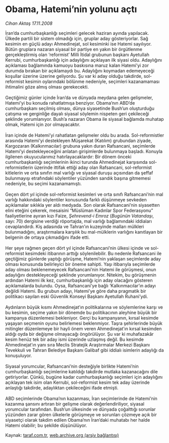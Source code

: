 # Obama, Hatemi’nin yolunu açtı 

*Cihan Aktaş 17.11.2008*

<div class="yazi">İran’da cumhurbaşkanlığı seçimleri gelecek haziran ayında yapılacak. Ülkede partili bir sistem olmadığı için, gruplar aday gösteriyorlar. Sağ kesimin en güçlü adayı Ahmedinejat, sol kesiminki ise Hatemi sayılıyor. Bütün gruplara nazaran siyasal bir partiye en yakın bir örgütlenme gerçekleştirmiş olan ‘reformist’ Milli İtidal grubunun başkanı Ayetullah Kerrubi, cumhurbaşkanlığı için adaylığını açıklayan ilk siyasi oldu. Adaylığını açıklaması bağlamında kamuoyu baskısına maruz kalan Hatemi’yi zor durumda bırakan bir açıklamaydı bu. Adaylığını koymadan edemeyeceği koşullar üzerine üzerine geliyordu. Şu var ki aday olduğu takdirde, sol-reformist kesimin oylarındaki bölünme nedeniyle, seçimleri kazanamaması ihtimalini göze almış olması gerekecekti. <br/><br/>Geçtiğimiz günler içinde İran’da ve dünyada meydana gelen gelişmeler, Hatemi’yi bu konuda rahatlatmışa benziyor. Obama’nın ABD’de cumhurbaşkanı seçilmiş olması, dünya siyasetinde Bush’un oluşturduğu çatışma ve gerginliğe dayalı siyasal söylemin nispeten geri çekileceği şeklinde yorumlanıyor. Bush’a nazaran Obama ile siyasal bağlamda muhatap olmak, Hatemi için zor olmayacaktır. <br/><br/>İran içinde de Hatemi’yi rahatlatan gelişmeler oldu bu arada. Sol-reformistler arasında Hatemi’yi destekleyen Müşarekat (Katılım) grubundan ziyade, Kargozaran (Kalkınmacılar) grubuna yakın duran Rafsancani, seçimlerde Hatemi’yi destekleyeceğini anlatan girişimlerde bulunmaya başladı. Konuyla ilgilenen okuyucularımız hatırlayacaklardır: Bir dönem önceki cumhurbaşkanlığı seçimlerinin ikinci turunda Ahmedinejat karşısında sol-reformistlerin üzerinde ittifak ettiği aday olan Rafsancani, sol-reformist kitlelerin ve orta sınıfın mal varlığı ve siyasal duruşu açısından da şeffaf bulunmayışı etrafındaki söylentiler yüzünden sandık başına gitmemesi nedeniyle, bu seçimi kazanamamıştı. <br/><br/>Geçen dört yıl içinde sol-reformist kesimleri ve orta sınıfı Rafsancani’nin mal varlığı hakkındaki söylentiler konusunda farklı düşünmeye sevkeden açıklamalar sıklıkla yer aldı medyada. Son olarak Rafsancani’nin siyasetten elini eteğini çekerek, mesaisini “Müslüman Kadınlar Spor Federasyonu” faaliyetlerine ayıran kızı Faize, <i>Şehrevend-i Emroz</i> (<i>Bugünün Vatandaşı</i>, sayı: 70) dergisine verdiği röportajda, mal varlığı bağlamındaki iddiaları cevaplandırdı. Kiş adasında ve Tahran’ın kuzeyinde malları mülkleri bulunmadığını, araştırmalara karşılık bu mal-mülklerin varlığını kanıtlayan bir belgenin de ortaya çıkmadığını ifade etti. <br/><br/>Her şeye rağmen geçen dört yıl içinde Rafsancani’nin ülkesi içinde ve sol-reformist kesimdeki itibarının arttığı söylenilebilir. Bu nedenle Rafsancani ile geçtiğimiz günlerde yaptığı görüşme, Hatemi’nin yaklaşan seçimlerde aday olması konusunda belirleyici bir öneme sahipti. Yaşı itibarıyla seçimlerde aday olması beklenemeyecek Rafsancani’nin Hatemi ile görüşmesi, onun adaylığını destekleyeceği şeklinde yorumlanıyor. Nitekim, bu görüşmenin ardından Hatemi ilk kez, cumhurbaşkanlığı için aday olacağını gösteren açıklamalarda bulundu. Oysa, Rafsancani’ye bağlı ‘Kalkınmacılar’ın adayı değildi Hatemi. Bu grubun adayı, Hatemi’ye göre daha pragmatik bir politikacı sayılan eski Güvenlik Konseyi Başkanı Ayetullah Ruhani’ydi. <br/><br/>Aydınların büyük kısmı Ahmedinejat’ın politikalarına ve söylemlerine karşı ve bu kesimin, seçime yakın bir dönemde bu politikacının aleyhine büyük bir kampanya düzenlemesi bekleniyor. Gerçi bu kampanyanın, kırsal kesimde yaşayan seçmenin oyunu belirlemesi beklenmiyor. Taşra şehirlerinde büyük mitingler düzenlemeye bir hayli önem veren Ahmedinejat’ın kırsal kesimden aldığı oyda bir değişme olmayacağı öngörülüyor. Şu var ki muhafazakâr kesim henüz tek bir aday ismi üzerinde uzlaşmış değil. Bu kesimde Ahmedinejat’ın yanı sıra Meclis Stratejik Araştırmalar Merkezi Başkanı Tevekkuli ve Tahran Belediye Başkanı Galibaf gibi iddialı isimlerin adaylığı da konuşuluyor. <br/><br/>Siyasal yorumcular, Rafsancani’nin desteğiyle birlikte Hatemi’nin cumhurbaşkanlığı seçimlerine katıldığı takdirde mutlaka kazanacağını dile getiriyorlar. Çünkü, bugüne kadar cumhurbaşkanlığı seçimleri için adaylığını açıklayan tek isim olan Kerrubi, sol-reformist kesim tek aday üzerinde anlaştığı takdirde, adaylıktan çekileceğini ifade etmişti. <br/><br/>ABD seçimlerinde Obama’nın kazanması, İran seçimlerinde de Hatemi’nin kazanma şansını artıran bir gelişme olarak değerlendiriliyor, siyasal yorumcular tarafından. Bush’un ülkesinde ve dünyada çoğalttığı sorunlar yüzünden zarar gören ülkelerle görüşmeye ve sorunları çözmeye açık bir siyasetçi olarak takdim edilen Obama’nın İran’daki muhatabı her halde Hatemi olabilir; bu şekilde düşünülüyor.</div>

Kaynak: [taraf.com.tr](m), [web.archive.org (arşiv bağlantısı)](http://web.archive.org/web/20101201053258/http://taraf.com.tr/cihan-aktas/makale-obama-hateminin-yolunu-acti.htm)
